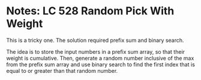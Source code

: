 # Notes: LC 528 Random Pick With Weight

This is a tricky one. The solution required prefix sum and binary search.

The idea is to store the input numbers in a prefix sum array, so that their
weight is cumulative. Then, generate a random number inclusive of the max from
the prefix sum array and use binary search to find the first index that is equal
to or greater than that random number.
